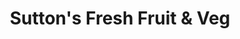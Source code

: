 ---
title: "Sutton's Fresh Fruit & Veg"
url: /dublin/suttons-fresh-fruit-and-veg/
shop: greengrocer
---